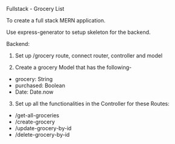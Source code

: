 Fullstack - Grocery List

To create a full stack MERN application.

Use express-generator to setup skeleton for the backend.

Backend:

1. Set up /grocery route, connect router, controller and model

2. Create a grocery Model that has the following-

- grocery: String
- purchased: Boolean
- Date: Date.now

3. Set up all the functionalities in the Controller for these Routes:

- /get-all-groceries
- /create-grocery
- /update-grocery-by-id
- /delete-grocery-by-id
